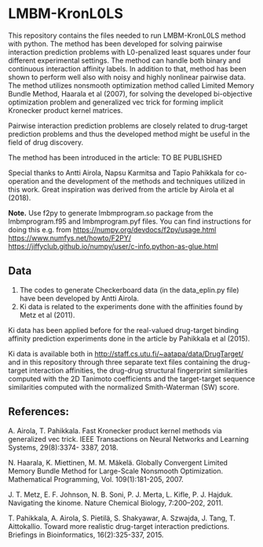 # LMBM-KronL0LS

This repository contains the files needed to run LMBM-KronL0LS method with python. The method has been developed for solving pairwise interaction prediction problems with L0-penalized least squares under four different experimental settings. The method can handle both binary and continuous interaction affinity labels. In addition to that, method has been shown to perform well also with noisy and highly nonlinear pairwise data. The method utilizes nonsmooth optimization method called Limited Memory Bundle Method, Haarala et al (2007), for solving the developed bi-objective optimization problem and generalized vec trick for forming implicit Kronecker product kernel matrices.

Pairwise interaction prediction problems are closely related to drug-target prediction problems and thus the developed method might be useful in the field of drug discovery.

The method has been introduced in the article: TO BE PUBLISHED

Special thanks to Antti Airola, Napsu Karmitsa and Tapio Pahikkala for co-operation and the development of the methods and techniques utilized in this work. Great inspiration was derived from the article by Airola et al (2018).

**Note.** Use f2py to generate lmbmprogram.so package from the lmbmprogram.f95 and lmbmprogram.pyf files. You can find instructions for doing this e.g. from
https://numpy.org/devdocs/f2py/usage.html
https://www.numfys.net/howto/F2PY/
https://jiffyclub.github.io/numpy/user/c-info.python-as-glue.html

## Data

1. The codes to generate Checkerboard data (in the data_eplin.py file) have been developed by Antti Airola.
2. Ki data is related to the experiments done with the affinities found by Metz et al (2011).

Ki data has been applied before for the real-valued drug-target binding affinity prediction experiments done in the article by Pahikkala et al (2015).

Ki data is available both in http://staff.cs.utu.fi/~aatapa/data/DrugTarget/ and in this repository through three separate text files containing the drug-target interaction affinities, the drug-drug structural fingerprint similarities computed with the 2D Tanimoto coefficients and the target-target sequence similarities computed with the normalized Smith-Waterman (SW) score.

## References:

A. Airola, T. Pahikkala. Fast Kronecker product kernel methods via generalized vec trick. IEEE Transactions on Neural Networks and Learning Systems, 29(8):3374- 3387, 2018.

N. Haarala, K. Miettinen, M. M. Mäkelä. Globally Convergent Limited Memory Bundle Method for Large-Scale Nonsmooth Optimization. Mathematical Programming, Vol. 109(1):181-205, 2007.

J. T. Metz, E. F. Johnson, N. B. Soni, P. J. Merta, L. Kifle, P. J. Hajduk. Navigating the kinome. Nature Chemical Biology, 7:200–202, 2011.

T. Pahikkala, A. Airola, S. Pietilä, S. Shakyawar, A. Szwajda, J. Tang, T. Aittokallio. Toward more realistic drug-target interaction predictions. Briefings in Bioinformatics, 16(2):325-337, 2015.
